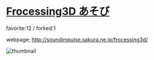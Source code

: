 # [Frocessing3D あそび](http://fl.corge.net/c/iGpS)

favorite:12 / forked:1

webpage; http://soundimpulse.sakura.ne.jp/frocessing3d/

![thumbnail](./thumbnail.jpg)
